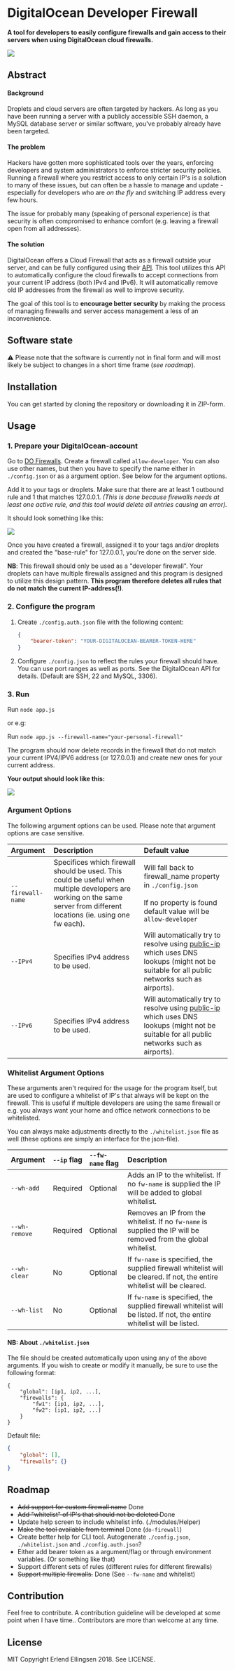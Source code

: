 # DigitalOcean Developer Firewall


**A tool for developers to easily configure firewalls and gain access to their servers when using DigitalOcean cloud firewalls.**

<img src="https://i.imgur.com/XggRPgd.png">

## Abstract

#### Background

Droplets and cloud servers are often targeted by hackers. As long as you have been running a server with a publicly accessible SSH daemon, a MySQL database server or similar software, you've probably already have been targeted.

#### The problem

Hackers have gotten more sophisticated tools over the years, enforcing developers and system administrators to enforce stricter security policies. Running a firewall where you restrict access to only certain IP's is a solution to many of these issues, but can often be a hassle to manage and update - especially for developers who are *on the fly* and switching IP address every few hours. 

The issue for probably many (speaking of personal experience) is that security is often compromised to enhance comfort (e.g. leaving a firewall open from all addresses).

#### The solution

DigitalOcean offers a Cloud Firewall that acts as a firewall outside your server, and can be fully configured using their [API](https://developers.digitalocean.com/documentation/v2/). This tool utilizes this API to automatically configure the cloud firewalls to accept connections from your current IP address (both IPv4 and IPv6). It will automatically remove old IP addresses from the firewall as well to improve security. 

The goal of this tool is to **encourage better security** by making the process of managing firewalls and server access management a less of an inconvenience.

## Software state

⚠️ Please note that the software is currently not in final form and will most likely be subject to changes in a short time frame (*see roadmap*).

## Installation

You can get started by cloning the repository or downloading it in ZIP-form.


## Usage

### 1. Prepare your DigitalOcean-account

Go to [DO Firewalls](https://cloud.digitalocean.com/networking/firewalls). Create a firewall called `allow-developer`. You can also use other names, but then you have to specify the name either in `./config.json` or as a argument option. See below for the argument options. 

 Add it to your tags or droplets. Make sure that there are at least 1 outbound rule and 1 that matches 127.0.0.1. *(This is done because firewalls needs at least one active rule, and this tool would delete all entries causing an error).*

It should look something like this:

<img src="https://i.imgur.com/EGYSjeT.png" style="max-height: 200px;"> 

Once you have created a firewall, assigned it to your tags and/or droplets and created the "base-rule" for 127.0.0.1, you're done on the server side.

**NB**: This firewall should only be used as a "developer firewall". Your droplets can have multiple firewalls assigned and this program is designed to utilize this design pattern. **This program therefore deletes all rules that do not match the current IP-address(!)**. 

### 2. Configure the program

1. Create `./config.auth.json` file with the following content:

	``` JSON
	{
	    "bearer-token": "YOUR-DIGITALOCEAN-BEARER-TOKEN-HERE"
	}
	```

2. Configure `./config.json` to reflect the rules your firewall should have. You can use port ranges as well as ports. See the DigitalOcean API for details. (Default are SSH, 22 and MySQL, 3306). 

### 3. Run 

Run `node app.js`

or e.g:

Run `node app.js --firewall-name="your-personal-firewall"`

The program should now delete records in the firewall that do not match your current IPV4/IPV6 address (or 127.0.0.1) and create new ones for your current address.

**Your output should look like this:**

<img src="https://i.imgur.com/jE8sBGm.png" style="max-height: 200px;">

### Argument Options
The following argument options can be used. Please note that argument options are case sensitive.

|Argument|Description|Default value|
|:--------|:-----------|:-------------|
|`--firewall-name`|Specifices which firewall should be used. This could be useful when multiple developers are working on the same server from different locations (ie. using one fw each).|Will fall back to firewall_name property in `./config.json`<br><br>If no property is found default value will be `allow-developer`|
|`--IPv4`|Specifies IPv4 address to be used.|Will automatically try to resolve using [public-ip](https://www.npmjs.com/package/public-ip) which uses DNS lookups (might not be suitable for all public networks such as airports).|
|`--IPv6`|Specifies IPv4 address to be used.|Will automatically try to resolve using [public-ip](https://www.npmjs.com/package/public-ip) which uses DNS lookups (might not be suitable for all public networks such as airports).|

### Whitelist Argument Options
These arguments aren't required for the usage for the program itself, but are used to configure a whitelist of IP's that always will be kept on the firewall. This is useful if multiple developers are using the same firewall or e.g. you always want your home and office network connections to be whitelisted.

You can always make adjustments directly to the `./whitelist.json` file as well (these options are simply an interface for the json-file). 

|Argument|`--ip` flag|`--fw-name` flag|Description|
|:--------|:-----------|:-----------|:-----------|
|`--wh-add`|Required|Optional|Adds an IP to the whitelist. If no `fw-name` is supplied the IP will be added to global whitelist.|
|`--wh-remove`|Required|Optional|Removes an IP from the whitelist. If no `fw-name` is supplied the IP will be removed from the global whitelist.|
|`--wh-clear`|No|Optional|If `fw-name` is specified, the supplied firewall whitelist will be cleared. If not, the entire whitelist will be cleared.|
|`--wh-list`|No|Optional|If `fw-name` is specified, the supplied firewall whitelist will be listed. If not, the entire whitelist will be listed.|

#### NB: About `./whitelist.json`
The file should be created automatically upon using any of the above arguments. If you wish to create or modify it manually, be sure to use the following format:

```
{
    "global": [ip1, ip2, ...],
    "firewalls": {
    	"fw1": [ip1, ip2, ...],
    	"fw2": [ip1, ip2, ...]
    }
}
```

Default file:

````JSON
{
    "global": [],
    "firewalls": {}
}
````



## Roadmap 

* <strike>Add support for custom firewall name</strike> Done
* <strike>Add "whitelist" of IP's that should not be deleted </strike> Done
* Update help screen to include whitelist info. (./modules/Helper)
* <strike>Make the tool available from terminal</strike> Done (`do-firewall`)
* Create better help for CLI tool. Autogenerate `./config.json`, `./whitelist.json` and `./config.auth.json`?
* Either add bearer token as a argument/flag or through environment variables. (Or something like that)
* Support different sets of rules (different rules for different firewalls)
* <strike>Support multiple firewalls.</strike> Done (See `--fw-name` and whitelist)



## Contribution

Feel free to contribute. A contribution guideline will be developed at some point when I have time.. Contributors are more than welcome at any time. 

## License
MIT Copyright Erlend Ellingsen 2018. See LICENSE.
